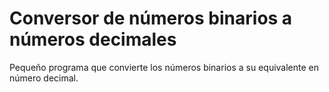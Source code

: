 # Conversor de números binarios a números decimales

Pequeño programa que convierte los números binarios a su equivalente en número decimal. 
